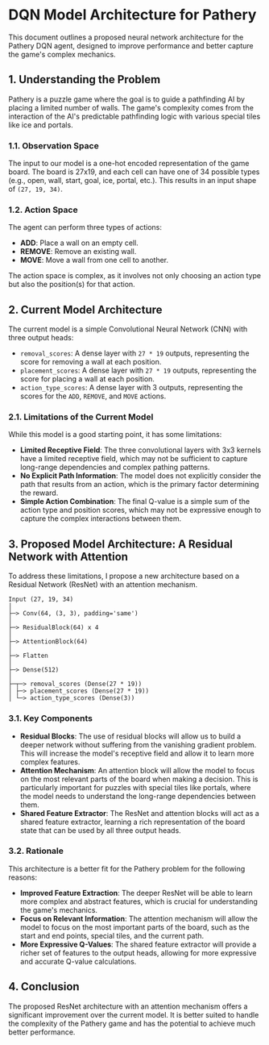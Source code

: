 # DQN Model Architecture for Pathery

This document outlines a proposed neural network architecture for the Pathery DQN agent, designed to improve performance and better capture the game's complex mechanics.

## 1. Understanding the Problem

Pathery is a puzzle game where the goal is to guide a pathfinding AI by placing a limited number of walls. The game's complexity comes from the interaction of the AI's predictable pathfinding logic with various special tiles like ice and portals.

### 1.1. Observation Space

The input to our model is a one-hot encoded representation of the game board. The board is 27x19, and each cell can have one of 34 possible types (e.g., open, wall, start, goal, ice, portal, etc.). This results in an input shape of `(27, 19, 34)`.

### 1.2. Action Space

The agent can perform three types of actions:

-   **ADD**: Place a wall on an empty cell.
-   **REMOVE**: Remove an existing wall.
-   **MOVE**: Move a wall from one cell to another.

The action space is complex, as it involves not only choosing an action type but also the position(s) for that action.

## 2. Current Model Architecture

The current model is a simple Convolutional Neural Network (CNN) with three output heads:

-   `removal_scores`: A dense layer with `27 * 19` outputs, representing the score for removing a wall at each position.
-   `placement_scores`: A dense layer with `27 * 19` outputs, representing the score for placing a wall at each position.
-   `action_type_scores`: A dense layer with 3 outputs, representing the scores for the `ADD`, `REMOVE`, and `MOVE` actions.

### 2.1. Limitations of the Current Model

While this model is a good starting point, it has some limitations:

-   **Limited Receptive Field**: The three convolutional layers with 3x3 kernels have a limited receptive field, which may not be sufficient to capture long-range dependencies and complex pathing patterns.
-   **No Explicit Path Information**: The model does not explicitly consider the path that results from an action, which is the primary factor determining the reward.
-   **Simple Action Combination**: The final Q-value is a simple sum of the action type and position scores, which may not be expressive enough to capture the complex interactions between them.

## 3. Proposed Model Architecture: A Residual Network with Attention

To address these limitations, I propose a new architecture based on a Residual Network (ResNet) with an attention mechanism.

```
Input (27, 19, 34)
│
├─> Conv(64, (3, 3), padding='same')
│
├─> ResidualBlock(64) x 4
│
├─> AttentionBlock(64)
│
├─> Flatten
│
├─> Dense(512)
│
├─┬─> removal_scores (Dense(27 * 19))
│ ├─> placement_scores (Dense(27 * 19))
│ └─> action_type_scores (Dense(3))
```

### 3.1. Key Components

-   **Residual Blocks**: The use of residual blocks will allow us to build a deeper network without suffering from the vanishing gradient problem. This will increase the model's receptive field and allow it to learn more complex features.
-   **Attention Mechanism**: An attention block will allow the model to focus on the most relevant parts of the board when making a decision. This is particularly important for puzzles with special tiles like portals, where the model needs to understand the long-range dependencies between them.
-   **Shared Feature Extractor**: The ResNet and attention blocks will act as a shared feature extractor, learning a rich representation of the board state that can be used by all three output heads.

### 3.2. Rationale

This architecture is a better fit for the Pathery problem for the following reasons:

-   **Improved Feature Extraction**: The deeper ResNet will be able to learn more complex and abstract features, which is crucial for understanding the game's mechanics.
-   **Focus on Relevant Information**: The attention mechanism will allow the model to focus on the most important parts of the board, such as the start and end points, special tiles, and the current path.
-   **More Expressive Q-Values**: The shared feature extractor will provide a richer set of features to the output heads, allowing for more expressive and accurate Q-value calculations.

## 4. Conclusion

The proposed ResNet architecture with an attention mechanism offers a significant improvement over the current model. It is better suited to handle the complexity of the Pathery game and has the potential to achieve much better performance.
